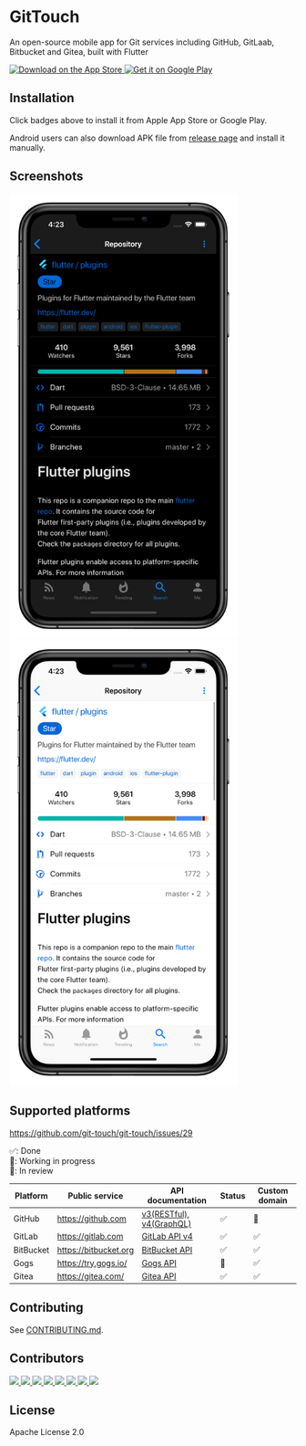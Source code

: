 # GitTouch

An open-source mobile app for Git services including GitHub, GitLaab, Bitbucket and Gitea, built with Flutter

<p>
  <a href="https://itunes.apple.com/us/app/gittouch/id1452042346">
    <img alt="Download on the App Store" title="App Store" src="https://raw.githubusercontent.com/pd4d10/git-touch/master/assets/app-store-badge.png" height="50" />
  </a>
  <a href="https://play.google.com/store/apps/details?id=io.github.pd4d10.gittouch">
    <img alt="Get it on Google Play" title="Google Play" src="https://raw.githubusercontent.com/pd4d10/git-touch/master/assets/google-play-badge.png" height="50" />
  </a>
</p>

## Installation

Click badges above to install it from Apple App Store or Google Play.

Android users can also download APK file from [release page](https://github.com/pd4d10/git-touch/releases) and install it manually.

## Screenshots

<p>
  <img src="assets/screenshot-dark.png" alt="Dark screenshot" width="400" />
  <img src="assets/screenshot-light.png" alt="Light screenshot" width="400" />
</p>

## Supported platforms

https://github.com/git-touch/git-touch/issues/29

✅: Done\
🚧: Working in progress\
💬: In review

| Platform | Public service | API documentation | Status | Custom domain |
| --- | --- | --- | --- | --- |
| GitHub | https://github.com | [v3(RESTful)](https://developer.github.com/v3/), [v4(GraphQL)](https://developer.github.com/v4/) | ✅ | 💬 |
| GitLab | https://gitlab.com | [GitLab API v4](https://docs.gitlab.com/ee/api/) | ✅ | ✅ |
| BitBucket | https://bitbucket.org | [BitBucket API](https://developer.atlassian.com/bitbucket/api/2/reference) | ✅ | ✅ |
| Gogs | https://try.gogs.io/ | [Gogs API](https://github.com/gogs/docs-api) | 🚧 | ✅ |
| Gitea | https://gitea.com/ | [Gitea API](https://try.gitea.io/api/swagger#/) | ✅ | ✅ |

## Contributing

See [CONTRIBUTING.md](./CONTRIBUTING.md).

## Contributors

[ ![](https://sourcerer.io/fame/pd4d10/pd4d10/git-touch/images/0) ![](https://sourcerer.io/fame/pd4d10/pd4d10/git-touch/images/1) ![](https://sourcerer.io/fame/pd4d10/pd4d10/git-touch/images/2) ![](https://sourcerer.io/fame/pd4d10/pd4d10/git-touch/images/3) ![](https://sourcerer.io/fame/pd4d10/pd4d10/git-touch/images/4) ![](https://sourcerer.io/fame/pd4d10/pd4d10/git-touch/images/5) ![](https://sourcerer.io/fame/pd4d10/pd4d10/git-touch/images/6) ![](https://sourcerer.io/fame/pd4d10/pd4d10/git-touch/images/7) ](https://github.com/pd4d10/git-touch/graphs/contributors)

## License

Apache License 2.0

